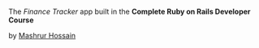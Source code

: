 The *Finance Tracker* app built in the __Complete Ruby on Rails Developer Course__

by [Mashrur Hossain](https://mashrurhossain.com "Mashrur's Homepage")


